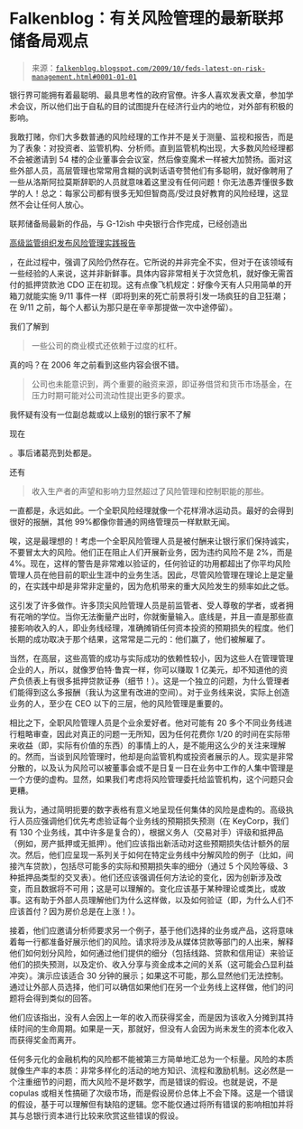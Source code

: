 <!--yml

类别：未分类

日期：2024 年 05 月 12 日 21:45:40

-->

# Falkenblog：有关风险管理的最新联邦储备局观点

> 来源：[`falkenblog.blogspot.com/2009/10/feds-latest-on-risk-management.html#0001-01-01`](http://falkenblog.blogspot.com/2009/10/feds-latest-on-risk-management.html#0001-01-01)

银行界可能拥有着最聪明、最具思考性的政府官僚。许多人喜欢发表文章，参加学术会议，所以他们出于自私的目的试图提升在经济行业内的地位，对外部有积极的影响。

我敢打赌，你们大多数普通的风险经理的工作并不是关于测量、监视和报告，而是为了表象：对投资者、监管机构、分析师。直到监管机构出现，大多数风险经理都不会被邀请到 54 楼的企业董事会会议室，然后像变魔术一样被大加赞扬。面对这些外部人员，高层管理也常常用含糊的讽刺话语夸赞他们有多聪明，就好像聘用了一些从洛斯阿拉莫斯辞职的人员就意味着这里没有任何问题！你无法愚弄懂很多数学的人！总之：每家公司都有很多无知但智商高/受过良好教育的风险经理，这显然不会让任何人放心。

联邦储备局最新的作品，与 G-12ish 中央银行合作完成，已经创造出

[高级监管组织发布风险管理实践报告](http://www.newyorkfed.org/newsevents/news/banking/2009/ma091021.html)

，在此过程中，强调了风险仍然存在。它所说的并非完全不实，但对于在该领域有一些经验的人来说，这并非新鲜事。具体内容非常相关于次贷危机，就好像无需首付的抵押贷款池 CDO 正在初现。这有点像飞机规定：好像今天有人只用简单的开箱刀就能实施 9/11 事件一样（即将到来的死亡前景将引发一场疯狂的自卫狂潮；在 9/11 之前，每个人都认为那只是在辛辛那提做一次中途停留）。

我们了解到

> 一些公司的商业模式还依赖于过度的杠杆。

真的吗？在 2006 年之前看到这些内容会很不错。

> 公司也未能意识到，两个重要的融资来源，即证券借贷和货币市场基金，在压力时期可能对公司流动性提出更多的要求。

我怀疑有没有一位副总裁或以上级别的银行家不了解

现在

。事后诸葛亮到处都是。

还有

> 收入生产者的声望和影响力显然超过了风险管理和控制职能的那些。

一直都是，永远如此。一个全职风险经理就像一个花样滑冰运动员。最好的会得到很好的报酬，其他 99%都像你普通的网络管理员一样默默无闻。

唉，这是最理想的！考虑一个全职风险管理人员是被付酬来让银行家们保持诚实，不要冒太大的风险。他们正在阻止人们开展新业务，因为违约风险不是 2%，而是 4%。现在，这样的警告是非常难以验证的，任何验证的功用都超出了你平均风险管理人员在他目前的职业生涯中的业务生活。因此，尽管风险管理在理论上是定量的，在实践中却是非常非定量的，因为危机带来的重大风险发生的频率如此之低。

这引发了许多做作。许多顶尖风险管理人员是前监管者、受人尊敬的学者，或者拥有花哨的学位。当你无法衡量产出时，你就衡量输入。底线是，并且一直是那些直接影响收入的人，即业务线经理，准确摊销任何资本投资的预期损失的程度。他们长期的成功取决于那个结果，这常常是二元的：他们赢了，他们被解雇了。

当然，在高层，这些高管的成功与实际成功的依赖性较小，因为这些人在管理管理企业的人，所以，就像罗伯特·鲁宾一样，你可以赚取 1 亿美元，却不知道他的资产负债表上有很多抵押贷款证券（细节！）。这是一个独立的问题，为什么管理者们能得到这么多报酬（我认为这里有改进的空间）。对于业务线来说，实际上创造业务的人，至少在 CEO 以下的三层，他的风险管理是重要的。

相比之下，全职风险管理人员是个业余爱好者。他对可能有 20 多个不同业务线进行粗略审查，因此对真正的问题一无所知，因为任何花费你 1/20 的时间在实际带来收益（即，实际有价值的东西）的事情上的人，是不能用这么少的关注来理解的。然而，当谈到风险管理时，他却是向监管机构或投资者展示的人。现实是非常分散的，以及认为风险可以被董事会或不是日复一日在业务中工作的人集中管理是一个方便的虚构。显然，如果我们考虑将风险管理委托给监管机构，这个问题只会更糟。

我认为，通过简明扼要的数字表格有意义地呈现任何集体的风险是虚构的。高级执行人员应强调他们优先考虑验证每个业务线的预期损失预测（在 KeyCorp，我们有 130 个业务线，其中许多是复合的），根据义务人（交易对手）评级和抵押品（例如，房产抵押或无抵押）。他们应该指出新活动对这些预期损失估计额外的层次。然后，他们应呈现一系列关于如何在特定业务线中分解风险的例子（比如，间接汽车贷款），包括尽可能多的实际和预期损失率的细分（通过 5 个风险等级、3 种抵押品类型的交叉表）。他们还应该强调任何方法论的变化，因为创新涉及改变，而且数据将不可用；这是可以理解的。变化应该基于某种理论或类比，或故事。这有助于外部人员理解他们为什么这样做，以及如何验证（即，为什么人们不应该首付？因为房价总是在上涨！）。

接着，他们应邀请分析师要求另一个例子，基于他们选择的业务或产品，这将意味着每一行都准备好展示他们的风险。请求将涉及从媒体贷款等部门的人出来，解释他们如何划分风险，如何通过他们提供的细分（包括线路、贷款和信用证）来验证他们的损失预测，以及定价、收入分享与资金成本之间的关系（这可能会凸显利益冲突）。演示应该适合 30 分钟的展示；如果这不可能，那么显然他们无法控制。通过让外部人员选择，他们可以确信如果他们在另一个业务线上这样做，他们的问题将会得到类似的回答。

他们应该指出，没有人会因上一年的收入而获得奖金，而是因为该收入分摊到其持续时间的生命周期。如果是一天，那就好，但没有人会因为尚未发生的资本化收入而获得奖金而离开。

任何多元化的金融机构的风险都不能被第三方简单地汇总为一个标量。风险的本质就像生产率的本质：非常多样化的活动的地方知识、流程和激励机制。这必然是一个注重细节的问题，而大风险不是坏数学，而是错误的假设。也就是说，不是 copulas 或相关性搞砸了次级市场，而是假设房价总体上不会下降。这是一个错误的假设，基于可以理解但有缺陷的逻辑。您不能仅通过将所有错误的影响相加并将其与总银行资本进行比较来欣赏这些错误的假设。
